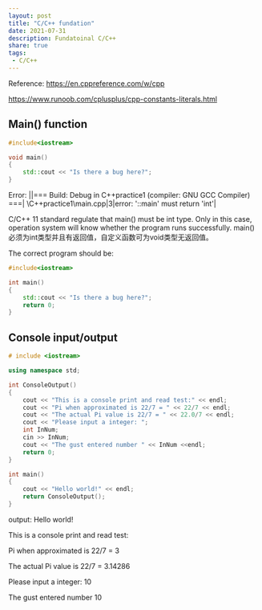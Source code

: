 ```yaml
---
layout: post
title: "C/C++ fundation"
date: 2021-07-31
description: Fundatoinal C/C++
share: true
tags:
 - C/C++
---
```


Reference:
<https://en.cppreference.com/w/cpp>

<https://www.runoob.com/cplusplus/cpp-constants-literals.html>

## Main() function
```C++
#include<iostream>

void main()
{
    std::cout << "Is there a bug here?";
}
```
Error:
||=== Build: Debug in C++practice1 (compiler: GNU GCC Compiler) ===|
\C++practice1\main.cpp|3|error: '::main' must return 'int'|

C/C++ 11 standard regulate that main() must be int type. Only in this case, operation system will know whether the program runs successfully. 
main()必须为int类型并且有返回值，自定义函数可为void类型无返回值。

The correct program should be:
```C++
#include<iostream>

int main()
{
    std::cout << "Is there a bug here?";
    return 0;
}
```

## Console input/output
```C++
# include <iostream>

using namespace std;

int ConsoleOutput()
{
    cout << "This is a console print and read test:" << endl;
    cout << "Pi when approximated is 22/7 = " << 22/7 << endl;
    cout << "The actual Pi value is 22/7 = " << 22.0/7 << endl;
    cout << "Please input a integer: ";
    int InNum;
    cin >> InNum;
    cout << "The gust entered number " << InNum <<endl;
    return 0;
}

int main()
{
    cout << "Hello world!" << endl;
    return ConsoleOutput();
}
```

output:
Hello world!

This is a console print and read test:

Pi when approximated is 22/7 = 3

The actual Pi value is 22/7 = 3.14286

Please input a integer: 10

The gust entered number 10





